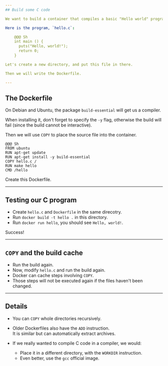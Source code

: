 ```yaml
---
## Build some C code

We want to build a container that compiles a basic "Hello world" program in C.

Here is the program, `hello.c`:

    @@@ Sh
    int main () {
      puts("Hello, world!");
      return 0;
    }

Let's create a new directory, and put this file in there.

Then we will write the Dockerfile.

---
```

## The Dockerfile

On Debian and Ubuntu, the package `build-essential` will get us a compiler.

When installing it, don't forget to specify the `-y` flag, otherwise the build will fail (since the build cannot be interactive).

Then we will use `COPY` to place the source file into the container.

    @@@ Sh
    FROM ubuntu
    RUN apt-get update
    RUN apt-get install -y build-essential
    COPY hello.c /
    RUN make hello
    CMD /hello

Create this Dockerfile.

---
## Testing our C program

* Create `hello.c` and `Dockerfile` in the same direcotry.
* Run `docker build -t hello .` in this directory.
* Run `docker run hello`, you should see `Hello, world!`.

Success!

---
## `COPY` and the build cache

* Run the build again.
* Now, modify `hello.c` and run the build again.
* Docker can cache steps involving `COPY`.
* Those steps will not be executed again if the files haven't been changed.

---
## Details

* You can `COPY` whole directories recursively.
* Older Dockerfiles also have the `ADD` instruction.
  <br/>It is similar but can automatically extract archives.
* If we really wanted to compile C code in a compiler, we would:

  * Place it in a different directory, with the `WORKDIR` instruction.
  * Even better, use the `gcc` official image.
